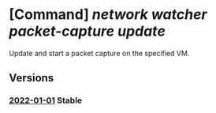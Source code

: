 # [Command] _network watcher packet-capture update_

Update and start a packet capture on the specified VM.

## Versions

### [2022-01-01](/Resources/mgmt-plane/L3N1YnNjcmlwdGlvbnMve30vcmVzb3VyY2Vncm91cHMve30vcHJvdmlkZXJzL21pY3Jvc29mdC5uZXR3b3JrL25ldHdvcmt3YXRjaGVycy97fS9wYWNrZXRjYXB0dXJlcy97fQ==/2022-01-01.xml) **Stable**

<!-- mgmt-plane /subscriptions/{}/resourcegroups/{}/providers/microsoft.network/networkwatchers/{}/packetcaptures/{} 2022-01-01 -->
